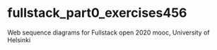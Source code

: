 # fullstack_part0_exercises456
Web sequence diagrams for Fullstack open 2020 mooc, University of Helsinki
